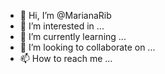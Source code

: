 - 👋 Hi, I’m @MarianaRib
- 👀 I’m interested in ...
- 🌱 I’m currently learning ...
- 💞️ I’m looking to collaborate on ...
- 📫 How to reach me ...

<!---
MarianaRib/MarianaRib is a ✨ special ✨ repository because its `README.md` (this file) appears on your GitHub profile.
You can click the Preview link to take a look at your changes.
--->
